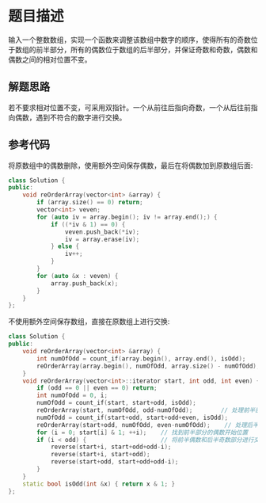 # 题目描述

输入一个整数数组，实现一个函数来调整该数组中数字的顺序，使得所有的奇数位于数组的前半部分，所有的偶数位于数组的后半部分，并保证奇数和奇数，偶数和偶数之间的相对位置不变。

## 解题思路

若不要求相对位置不变，可采用双指针。一个从前往后指向奇数，一个从后往前指向偶数，遇到不符合的数字进行交换。

## 参考代码

将原数组中的偶数删除，使用额外空间保存偶数，最后在将偶数加到原数组后面:

```cpp
class Solution {
public:
    void reOrderArray(vector<int> &array) {
        if (array.size() == 0) return;
        vector<int> veven;
        for (auto iv = array.begin(); iv != array.end();) {
            if ((*iv & 1) == 0) {
                veven.push_back(*iv);
                iv = array.erase(iv);
            } else {
                iv++;
            }
        }
        for (auto &x : veven) {
            array.push_back(x);
        }
    }
};
```

不使用额外空间保存数组，直接在原数组上进行交换:

```cpp
class Solution {
public:
    void reOrderArray(vector<int> &array) {
        int numOfOdd = count_if(array.begin(), array.end(), isOdd);
        reOrderArray(array.begin(), numOfOdd, array.size() - numOfOdd);
    }
    void reOrderArray(vector<int>::iterator start, int odd, int even) {
        if (odd == 0 || even == 0) return;
        int numOfOdd = 0, i;
        numOfOdd = count_if(start, start+odd, isOdd);
        reOrderArray(start, numOfOdd, odd-numOfOdd);        // 处理前半部分
        numOfOdd = count_if(start+odd, start+odd+even, isOdd);
        reOrderArray(start+odd, numOfOdd, even-numOfOdd);    // 处理后半部分
        for (i = 0; start[i] & 1; ++i);    // 找到前半部分的偶数开始位置
        if (i < odd) {                     // 将前半偶数和后半奇数部分进行交换
            reverse(start+i, start+odd+odd-i);
            reverse(start+i, start+odd);
            reverse(start+odd, start+odd+odd-i);
        }
    }
    static bool isOdd(int &x) { return x & 1; }
};
```
